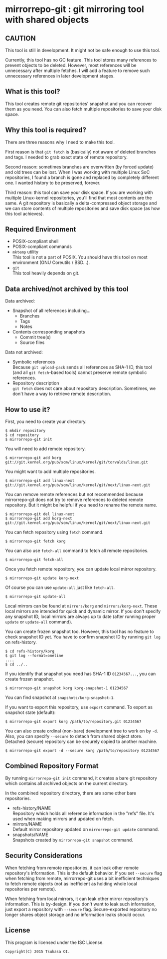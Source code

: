 mirrorrepo-git : git mirroring tool with shared objects
========================================================


CAUTION
--------

This tool is still in development.
It might not be safe enough to use this tool.

Currently, this tool has no GC feature. This tool stores many
references to prevent objects to be deleted. However, most references
will be unnecessary after multiple fetches. I will add a feature to remove
such unnecessary references in later development stages.


What is this tool?
-------------------

This tool creates remote git repositories' snapshot and you can recover
them as you need. You can also fetch multiple repositories to save
your disk space.


Why this tool is required?
---------------------------

There are three reasons why I need to make this tool.

First reason is that `git fetch` is (basically) not aware of deleted
branches and tags. I needed to grab exact state of remote repository.

Second reason: sometimes branches are overwritten (by forced update)
and old trees can be lost. When I was working with multiple Linux SoC
repositories, I found a branch is gone and replaced by completely
different one. I wanted history to be preserved, forever.

Third reason: this tool can save your disk space. If you are working
with multiple Linux-kernel repositories, you'll find that most contents
are the same. A git repository is basically a delta-compressed object
storage and we can store contents of multiple repositories and
save disk space (as how this tool achieves).


Required Environment
---------------------

*	POSIX-compliant shell
*	POSIX-compliant commands
*	`mktemp` utility  
	This tool is not a part of POSIX. You should have
	this tool on most environment (GNU Coreutils / BSD...).
*	`git`  
	This tool heavily depends on git.


Data archived/not archived by this tool
----------------------------------------

Data archived:
*	Snapshot of all references including...
	*	Branches
	*	Tags
	*	Notes
*	Contents corresponding snapshots
	*	Commit tree(s)
	*	Source files

Data not archived:
*	Symbolic references  
	Because `git upload-pack` sends all references as SHA-1 ID,
	this tool (and all `git fetch`-based tools) cannot preserve
	remote symbolic references.
*	Repository description  
	`git fetch` does not care about repository description.
	Sometimes, we don't have a way to retrieve remote description.


How to use it?
---------------

First, you need to create your directory.

	$ mkdir repository
	$ cd repository
	$ mirrorrepo-git init

You will need to add remote repository.

	$ mirrorrepo-git add korg git://git.kernel.org/pub/scm/linux/kernel/git/torvalds/linux.git

You might want to add multiple repositories.

	$ mirrorrepo-git add linux-next git://git.kernel.org/pub/scm/linux/kernel/git/next/linux-next.git

You can remove remote references but not recommended because mirrorrepo-git
does not try to remove references to deleted remote repository.
But it might be helpful if you need to rename the remote name.

	$ mirrorrepo-git del linux-next
	$ mirrorrepo-git add korg-next git://git.kernel.org/pub/scm/linux/kernel/git/next/linux-next.git

You can fetch repository using `fetch` command.

	$ mirrorrepo-git fetch korg

You can also use `fetch-all` command to fetch all remote repositories.

	$ mirrorrepo-git fetch-all

Once you fetch remote repository, you can update local mirror repository.

	$ mirrorrepo-git update korg-next

Of course you can use `update-all` just like `fetch-all`.

	$ mirrorrepo-git update-all

Local mirrors can be found at `mirrors/korg` and `mirrors/korg-next`.
These local mirrors are intended for quick and dynamic mirror.
If you don't specify any snapshot ID, local mirrors are always up to date
(after running proper `update` or `update-all` command).

You can create frozen snapshot too.
However, this tool has no feature to check snapshot ID yet.
You have to confirm snapshot ID by running `git log` on refs-history.

	$ cd refs-history/korg
	$ git log --format=oneline
	....
	$ cd ../..

If you identify that snapshot you need has SHA-1 ID `01234567...`,
you can create frozen snapshot.

	$ mirrorrepo-git snapshot korg korg-snapshot-1 01234567

You can find snapshot at `snapshots/korg-snapshot-1`.

If you want to export this repository, use `export` command.
To export as snapshot state (default):

	$ mirrorrepo-git export korg /path/to/repository.git 01234567

You can also create ordinal (non-bare) development tree to work on by `-d`.
Also, you can specify `--secure` to detach from shared object store.
Detached (secure) repository can be securely copied to another machine.

	$ mirrorrepo-git export -d --secure korg /path/to/repository 01234567


Combined Repository Format
---------------------------

By running `mirrorrepo-git init` command, it creates a bare git repository
which contains all archived objects on the current directory.

In the combined repository directory, there are some other
bare repositories.

*	refs-history/NAME  
	Repository which holds all reference information in the "refs" file.
	It's used when making mirrors and updated on fetch.
*	mirrors/NAME  
	Default mirror repository updated on `mirrorrepo-git update` command.
*	snapshots/NAME  
	Snapshots created by `mirrorrepo-git snapshot` command.


Security Considerations
------------------------

When fetching from remote repositories, it can leak other remote
repository's information. This is the default behavior. If you set
`--secure` flag when fetching from remote, mirrorrepo-git uses a bit
inefficient techniques to fetch remote objects (not as inefficient as
holding whole local repositories per remote).

When fetching from local mirrors, it can leak other mirror repository's
information. This is by-design. If you don't want to leak such information,
just export a repository with `--secure` flag. Secure-exported repository no
longer shares object storage and no information leaks should occur.


License
--------

This program is licensed under the ISC License.

	Copyright(C) 2015 Tsukasa OI.
